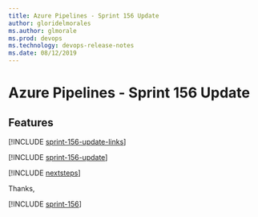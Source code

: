 ```yaml
---
title: Azure Pipelines - Sprint 156 Update
author: gloridelmorales
ms.author: glmorale
ms.prod: devops
ms.technology: devops-release-notes
ms.date: 08/12/2019
---
```


# Azure Pipelines - Sprint 156 Update

## Features

[!INCLUDE [sprint-156-update-links](../_shared/pipelines/sprint-156-update-links.md)]

[!INCLUDE [sprint-156-update](../_shared/pipelines/sprint-156-update.md)]

[!INCLUDE [nextsteps](../_shared/nextsteps.md)]

Thanks,

[!INCLUDE [sprint-156](../_shared/signer/sprint-156.md)]
